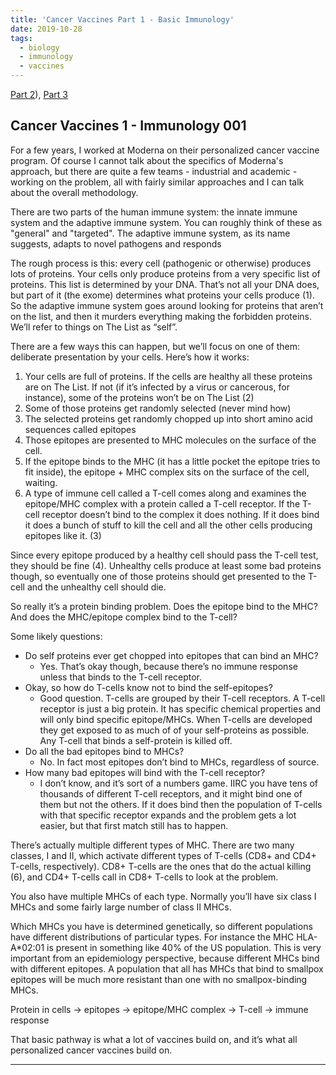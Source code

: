 ```yaml
---
title: 'Cancer Vaccines Part 1 - Basic Immunology'
date: 2019-10-28
tags:
  - biology
  - immunology
  - vaccines
---
```

[Part 2](/posts/personalized-cancer-vaccines-2.html)), [Part 3](/posts/personalized-cancer-vaccines-3.html)

## Cancer Vaccines 1 - Immunology 001

For a few years, I worked at Moderna on their personalized cancer vaccine program. Of course I cannot talk about the specifics of Moderna's approach, but there are quite a few teams - industrial and academic - working on the problem, all with fairly similar approaches and I can talk about the overall methodology.

There are two parts of the human immune system: the innate immune system and the adaptive immune system. You can roughly think of these as "general" and "targeted". The adaptive immune system, as its name suggests, adapts to novel pathogens and responds

The rough process is this: every cell (pathogenic or otherwise) produces lots of proteins. Your cells only produce proteins from a very specific list of proteins. This list is determined by your DNA. That’s not all your DNA does, but part of it (the exome) determines what proteins your cells produce (1). So the adaptive immune system goes around looking for proteins that aren’t on the list, and then it murders everything making the forbidden proteins. We’ll refer to things on The List as “self”.

There are a few ways this can happen, but we’ll focus on one of them: deliberate presentation by your cells. Here’s how it works:

1. Your cells are full of proteins. If the cells are healthy all these proteins are on The List. If not (if it’s infected by a virus or cancerous, for instance), some of the proteins won’t be on The List (2) 
2. Some of those proteins get randomly selected (never mind how)
3. The selected proteins get randomly chopped up into short amino acid sequences called epitopes
4. Those epitopes are presented to MHC molecules on the surface of the cell.
5. If the epitope binds to the MHC (it has a little pocket the epitope tries to fit inside), the epitope + MHC complex sits on the surface of the cell, waiting.
6. A type of immune cell called a T-cell comes along and examines the epitope/MHC complex with a protein called a T-cell receptor. If the T-cell receptor doesn’t bind to the complex it does nothing. If it does bind it does a bunch of stuff to kill the cell and all the other cells producing epitopes like it. (3)

Since every epitope produced by a healthy cell should pass the T-cell test, they should be fine (4). Unhealthy cells produce at least some bad proteins though, so eventually one of those proteins should get presented to the T-cell and the unhealthy cell should die.

So really it’s a protein binding problem. Does the epitope bind to the MHC? And does the MHC/epitope complex bind to the T-cell?

Some likely questions:

* Do self proteins ever get chopped into epitopes that can bind an MHC?
    * Yes. That’s okay though, because there’s no immune response unless that binds to the T-cell receptor.
* Okay, so how do T-cells know not to bind the self-epitopes?
    * Good question. T-cells are grouped by their T-cell receptors. A T-cell receptor is just a big protein. It has specific chemical properties and will only bind specific epitope/MHCs. When T-cells are developed they get exposed to as much of of your self-proteins as possible. Any T-cell that binds a self-protein is killed off.
* Do all the bad epitopes bind to MHCs?
    * No. In fact most epitopes don’t bind to MHCs, regardless of source.
* How many bad epitopes will bind with the T-cell receptor?
    * I don’t know, and it’s sort of a numbers game. IIRC you have tens of thousands of different T-cell receptors, and it might bind one of them but not the others. If it does bind then the population of T-cells with that specific receptor expands and the problem gets a lot easier, but that first match still has to happen.

There’s actually multiple different types of MHC. There are two many classes, I and II, which activate different types of T-cells (CD8+ and CD4+ T-cells, respectively). CD8+ T-cells are the ones that do the actual killing (6), and CD4+ T-cells call in CD8+ T-cells to look at the problem.

You also have multiple MHCs of each type. Normally you’ll have six class I MHCs and some fairly large number of class II MHCs.

Which MHCs you have is determined genetically, so different populations have different distributions of particular types. For instance the MHC HLA-A*02:01 is present in something like 40% of the US population. This is very important from an epidemiology perspective, because different MHCs bind with different epitopes. A population that all has MHCs that bind to smallpox epitopes will be much more resistant than one with no smallpox-binding MHCs.

Protein in cells -> epitopes -> epitope/MHC complex -> T-cell -> immune response

That basic pathway is what a lot of vaccines build on, and it’s what all personalized cancer vaccines build on.

------------------------------
<!--
1. If you took high school biology you probably learned that DNA -> mRNA -> protein, and that each gene (a segment of DNA) turns into one protein. This is mostly right, but it is a simplification. The relationship between genes and proteins isn’t one-to-one, but many-to-many.

2. Well technically there might be cancers that only affect regulation but don’t change the actual proteins produced. I’m not aware of any though.

3. Never mind exactly what it does for now. Just know that it causes the immune system to focus specifically on cells producing that epitope.

4. If your cells are routinely failing you have an autoimmune disorder.

5. The actual process of T-cell maturation and selection is complicated (like everything else) and I know very little about it.

6. Probably. Maybe CD4+ T-cells do too, sometimes. It’s an area of active research. -->

